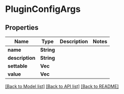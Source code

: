 # PluginConfigArgs

## Properties

Name | Type | Description | Notes
------------ | ------------- | ------------- | -------------
**name** | **String** |  | 
**description** | **String** |  | 
**settable** | **Vec<String>** |  | 
**value** | **Vec<String>** |  | 

[[Back to Model list]](../README.md#documentation-for-models) [[Back to API list]](../README.md#documentation-for-api-endpoints) [[Back to README]](../README.md)


